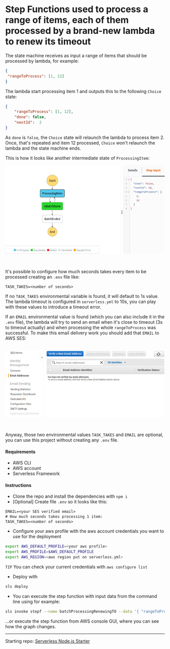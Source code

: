 # Step Functions used to process a range of items, each of them processed by a brand-new lambda to renew its timeout


The state machine receives as input a range of items that should be processed by lambda, for example:
 ```json
{
  "rangeToProcess": [1, 12]
}
 ```

The lambda start processing item 1 and outputs this to the following `Choice` state:
```json
{
    "rangeToProcess": [1, 12],
    "done": false,
    "nextId":  2
}
```
As `done` is `false`, the `Choice` state will relaunch the lambda to process item 2. Once, that's repeated and item 12 processed, `Choice` won't relaunch the lambda and the state machine ends.

This is how it looks like another intermediate state of `ProcessingItem`:
<br />
<p align="center">
  <img src="doc/intermediate.png" />
</p><br />

It's possible to configure how much seconds takes every item to be processed creating an `.env` file like:
```dotenv
TASK_TAKES=<number of seconds>
```
If no `TASK_TAKES` environmental variable is found, it will default to 1s value. The lambda timeout is configured in `serverless.yml` to 10s, you can play with these values to introduce a timeout error.

If an `EMAIL` environmental value is found (which you can also include it in the `.env` file), the lambda will try to send an email when it's close to timeout (3s to timeout actually) and when processing the whole `rangeToProcess` was successful. To make this email delivery work you should add that `EMAIL` to AWS SES:
<br /><br />
<p align="center">
  <img src="doc/sns.png" />
</p><br />

Anyway, those two environmental values `TASK_TAKES` and `EMAIL` are optional, you can use this project without creating any `.env` file.

#### Requirements
* AWS CLI
* AWS account
* Serverless Framework

#### Instructions
* Clone the repo and install the dependencies with `npm i`
* [Optional] Create file `.env` so it looks like this:
```dotenv
EMAIL=<your SES verified email>
# How much seconds takes processing 1 item:
TASK_TAKES=<number of seconds>
```
* Configure your aws profile with the aws account credentials you want to use for the deployment
```bash
export AWS_DEFAULT_PROFILE=<your aws profile>
export AWS_PROFILE=$AWS_DEFAULT_PROFILE
export AWS_REGION=<aws region put on serverless.yml>
```
`TIP` You can check your current credentials with `aws configure list` 
* Deploy with
```bash
sls deploy
```
* You can execute the step function with input data from the command line using for example:
```bash
sls invoke stepf --name batchProcessingRenewingTO --data '{ "rangeToProcess": [1, 12] }'
```
...or execute the step function from AWS console GUI, where you can see how the graph changes.

---
Starting repo: [Serverless Node.js Starter](https://github.com/AnomalyInnovations/serverless-nodejs-starter)
